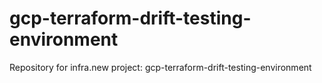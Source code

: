 # gcp-terraform-drift-testing-environment
Repository for infra.new project: gcp-terraform-drift-testing-environment
